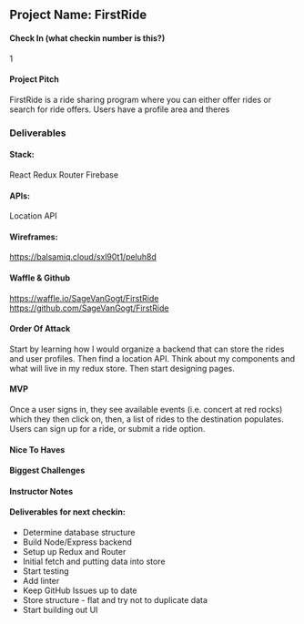 ## Project Name: FirstRide

#### Check In (what checkin number is this?)
1

#### Project Pitch
FirstRide is a ride sharing program where you can either offer rides or search for ride offers. Users have a profile area and theres

### Deliverables

#### Stack:
React
Redux
Router
Firebase

#### APIs:
Location API

#### Wireframes:
https://balsamiq.cloud/sxl90t1/peluh8d

#### Waffle & Github
https://waffle.io/SageVanGogt/FirstRide
https://github.com/SageVanGogt/FirstRide

#### Order Of Attack
Start by learning how I would organize a backend that can store the rides and user profiles. Then find a location API. Think about my components and what will live in my redux store. Then start designing pages. 

#### MVP
Once a user signs in, they see available events (i.e. concert at red rocks) which they then click on, then, a list of rides to the destination populates. Users can sign up for a ride, or submit a ride option. 

#### Nice To Haves

#### Biggest Challenges

#### Instructor Notes

#### Deliverables for next checkin:
* Determine database structure
* Build Node/Express backend
* Setup up Redux and Router
* Initial fetch and putting data into store
* Start testing
* Add linter
* Keep GitHub Issues up to date
* Store structure - flat and try not to duplicate data
* Start building out UI
